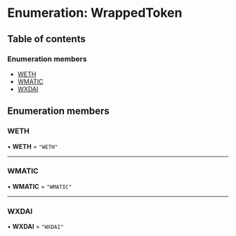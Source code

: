# Enumeration: WrappedToken

## Table of contents

### Enumeration members

- [WETH](WrappedToken.md#weth)
- [WMATIC](WrappedToken.md#wmatic)
- [WXDAI](WrappedToken.md#wxdai)

## Enumeration members

### <a id="weth" name="weth"></a> WETH

• **WETH** = `"WETH"`

___

### <a id="wmatic" name="wmatic"></a> WMATIC

• **WMATIC** = `"WMATIC"`

___

### <a id="wxdai" name="wxdai"></a> WXDAI

• **WXDAI** = `"WXDAI"`
